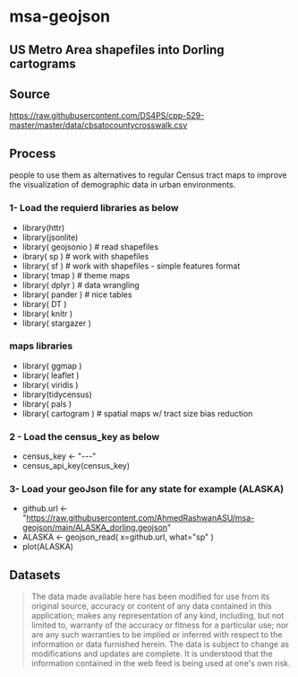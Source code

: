 # msa-geojson

## US Metro Area shapefiles into Dorling cartograms

## Source

https://raw.githubusercontent.com/DS4PS/cpp-529-master/master/data/cbsatocountycrosswalk.csv

## Process

people to use them as alternatives to regular Census tract maps to improve the visualization of demographic data in urban environments.
### 1- Load the requierd libraries as below 
* library(httr)
* library(jsonlite)
* library( geojsonio )   # read shapefiles
* ibrary( sp )           # work with shapefiles
* library( sf )          # work with shapefiles - simple features format
* library( tmap )        # theme maps
* library( dplyr )       # data wrangling
* library( pander )      # nice tables 
* library( DT )
* library( knitr )
* library( stargazer )
### maps libraries 
* library( ggmap )
* library( leaflet )
* library( viridis )
* library(tidycensus)
* library( pals )
* library( cartogram )  # spatial maps w/ tract size bias reduction

### 2 - Load the census_key as below 
* census_key <- "---"
* census_api_key(census_key)

### 3- Load your geoJson file for any state for example (ALASKA) 

* github.url <- "https://raw.githubusercontent.com/AhmedRashwanASU/msa-geojson/main/ALASKA_dorling.geojson"
* ALASKA <- geojson_read( x=github.url,  what="sp" )
* plot(ALASKA)

## Datasets

> The data made available here has been modified for use from its original source, accuracy or content of any data contained in this application; makes any representation of any kind, including, but not limited to, warranty of the accuracy or fitness for a particular use; nor are any such warranties to be implied or inferred with respect to the information or data furnished herein. The data is subject to change as modifications and updates are complete. It is understood that the information contained in the web feed is being used at one's own risk.
